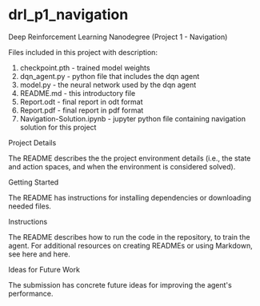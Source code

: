 # drl_p1_navigation
Deep Reinforcement Learning Nanodegree (Project 1 - Navigation)

Files included in this project with description:

1. checkpoint.pth - trained model weights
2. dqn_agent.py - python file that includes the dqn agent
3. model.py - the neural network used by the dqn agent
4. README.md - this introductory file
5. Report.odt - final report in odt format
6. Report.pdf - final report in pdf format
7. Navigation-Solution.ipynb - jupyter python file containing navigation solution for this project


Project Details

The README describes the the project environment details (i.e., the state and action spaces, and when the environment is considered solved).

Getting Started

The README has instructions for installing dependencies or downloading needed files.

Instructions

The README describes how to run the code in the repository, to train the agent. For additional resources on creating READMEs or using Markdown, see here and here.


Ideas for Future Work

The submission has concrete future ideas for improving the agent's performance.
